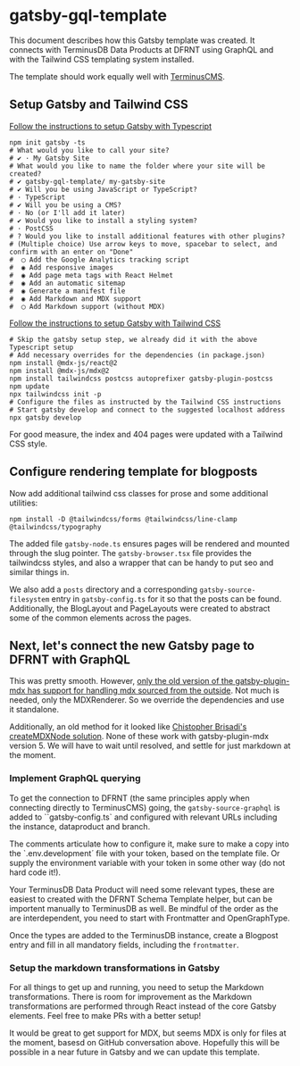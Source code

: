 # gatsby-gql-template
This document describes how this Gatsby template was created. It connects with TerminusDB Data Products at DFRNT using GraphQL and with the Tailwind CSS templating system installed.

The template should work equally well with [TerminusCMS](https://terminusdb.com).

## Setup Gatsby and Tailwind CSS

[Follow the instructions to setup Gatsby with Typescript](https://www.gatsbyjs.com/docs/how-to/custom-configuration/typescript/)

```
npm init gatsby -ts
# What would you like to call your site?
# ✔ · My Gatsby Site
# What would you like to name the folder where your site will be created?
# ✔ gatsby-gql-template/ my-gatsby-site
# ✔ Will you be using JavaScript or TypeScript?
# · TypeScript
# ✔ Will you be using a CMS?
# · No (or I'll add it later)
# ✔ Would you like to install a styling system?
# · PostCSS
# ? Would you like to install additional features with other plugins?
# (Multiple choice) Use arrow keys to move, spacebar to select, and confirm with an enter on "Done"
#  ◯ Add the Google Analytics tracking script
#  ◉ Add responsive images
#  ◉ Add page meta tags with React Helmet
#  ◉ Add an automatic sitemap
#  ◉ Generate a manifest file
#  ◉ Add Markdown and MDX support
#  ◯ Add Markdown support (without MDX)

```

[Follow the instructions to setup Gatsby with Tailwind CSS](https://tailwindcss.com/docs/guides/gatsby)

```
# Skip the gatsby setup step, we already did it with the above Typescript setup
# Add necessary overrides for the dependencies (in package.json)
npm install @mdx-js/react@2
npm install @mdx-js/mdx@2
npm install tailwindcss postcss autoprefixer gatsby-plugin-postcss
npm update
npx tailwindcss init -p
# Configure the files as instructed by the Tailwind CSS instructions
# Start gatsby develop and connect to the suggested localhost address
npx gatsby develop
```

For good measure, the index and 404 pages were updated with a Tailwind CSS style.

## Configure rendering template for blogposts

Now add additional tailwind css classes for prose and some additional utilities:

```
npm install -D @tailwindcss/forms @tailwindcss/line-clamp @tailwindcss/typography
```


The added file `gatsby-node.ts` ensures pages will be rendered and mounted through the slug pointer. The `gatsby-browser.tsx` file provides the tailwindcss styles, and also a wrapper that can be handy to put seo and similar things in.

We also add a `posts` directory and a corresponding `gatsby-source-filesystem` entry in `gatsby-config.ts` for it so that the posts can be found. Additionally, the BlogLayout and PageLayouts were created to abstract some of the common elements across the pages.

## Next, let's connect the new Gatsby page to DFRNT with GraphQL

This was pretty smooth. However, [only the old version of the gatsby-plugin-mdx has support for handling mdx sourced from the outside](https://github.com/gatsbyjs/gatsby/discussions/25068). Not much is needed, only the MDXRenderer. So we override the dependencies and use it standalone.

Additionally, an old method for it looked like [Chistopher Brisadi's createMDXNode solution](https://www.christopherbiscardi.com/post/creating-mdx-nodes-from-raw-strings-and-nodes). None of these work with gatsby-plugin-mdx version 5. We will have to wait until resolved, and settle for just markdown at the moment.

### Implement GraphQL querying

To get the connection to DFRNT (the same principles apply when connecting directly to TerminusCMS) going, the `gatsby-source-graphql` is added to ``gatsby-config.ts` and configured with relevant URLs including the instance, dataproduct and branch. 

The comments articulate how to configure it, make sure to make a copy into the `.env.development´ file with your token, based on the template file. Or supply the environment variable with your token in some other way (do not hard code it!).

Your TerminusDB Data Product will need some relevant types, these are easiest to created with the DFRNT Schema Template helper, but can be importent manually to TerminusDB as well. Be mindful of the order as the are interdependent, you need to start with Frontmatter and OpenGraphType.

Once the types are added to the TerminusDB instance, create a Blogpost entry and fill in all mandatory fields, including the `frontmatter`.

### Setup the markdown transformations in Gatsby

For all things to get up and running, you need to setup the Markdown transformations. There is room for improvement as the Markdown transformations are performed through React instead of the core Gatsby elements. Feel free to make PRs with a better setup!

It would be great to get support for MDX, but seems MDX is only for files at the moment, basesd on GitHub conversation above. Hopefully this will be possible in a near future in Gatsby and we can update this template.
